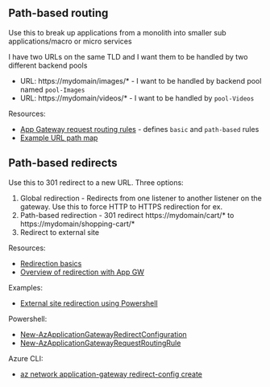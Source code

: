 ## Path-based routing

Use this to break up applications from a monolith into smaller sub applications/macro or micro services

I have two URLs on the same TLD and I want them to be handled by two different backend pools
- URL: https://mydomain/images/* - I want to be handled by backend pool named `pool-Images`
- URL: https://mydomain/videos/* - I want to be handled by `pool-Videos`

Resources:
- [App Gateway request routing rules](https://docs.microsoft.com/en-us/azure/application-gateway/configuration-request-routing-rules) - defines `basic` and `path-based` rules
- [Example URL path map](https://docs.microsoft.com/en-us/azure/application-gateway/url-route-overview)

## Path-based redirects

Use this to 301 redirect to a new URL. Three options:
1. Global redirection - Redirects from one listener to another listener on the gateway. Use this to force HTTP to HTTPS redirection for ex.
2. Path-based redirection - 301 redirect https://mydomain/cart/* to https://mydomain/shopping-cart/*
3. Redirect to external site

Resources:
- [Redirection basics](https://docs.microsoft.com/en-us/azure/application-gateway/configuration-request-routing-rules#redirection-setting)
- [Overview of redirection with App GW](https://docs.microsoft.com/en-us/azure/application-gateway/redirect-overview)

Examples:
- [External site redirection using Powershell](https://docs.microsoft.com/en-us/azure/application-gateway/redirect-external-site-powershell)

Powershell:
- [New-AzApplicationGatewayRedirectConfiguration](https://docs.microsoft.com/en-us/powershell/module/az.network/new-azapplicationgatewayredirectconfiguration?view=azps-6.4.0)
- [New-AzApplicationGatewayRequestRoutingRule](https://docs.microsoft.com/en-us/powershell/module/az.network/new-azapplicationgatewayrequestroutingrule?view=azps-6.4.0)

Azure CLI:
- [az network application-gateway redirect-config create](https://docs.microsoft.com/en-us/cli/azure/network/application-gateway/redirect-config?view=azure-cli-latest)

